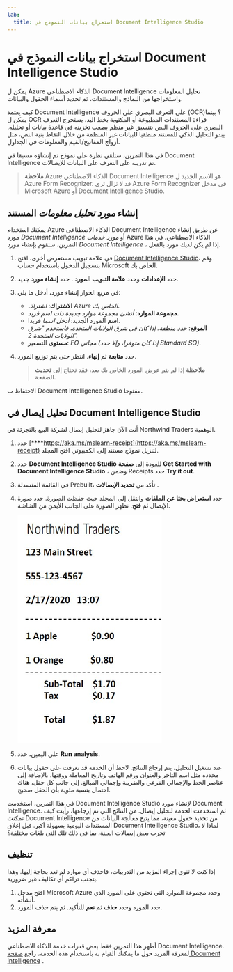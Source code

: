 ```yaml
---
lab:
  title: استخراج بيانات النموذج في Document Intelligence Studio
---
```


# استخراج بيانات النموذج في Document Intelligence Studio

يمكن ل Azure الذكاء الاصطناعي Document Intelligence تحليل المعلومات واستخراجها من النماذج والمستندات، ثم تحديد أسماء الحقول والبيانات. 

كيف يعتمد Document Intelligence على التعرف البصري على الحروف (OCR)؟ بينما يمكن ل OCR قراءة المستندات المطبوعة أو المكتوبة بخط اليد، يستخرج التعرف البصري على الحروف النص بتنسيق غير منظم يصعب تخزينه في قاعدة بيانات أو تحليله. يبدو التحليل الذكي للمستند منطقيا للبيانات غير المنظمة من خلال التقاط بنية النص، مثل أزواج المفاتيح/القيم والمعلومات في الجداول. 

في هذا التمرين، ستلقي نظرة على نموذج تم إنشاؤه مسبقا في Document Intelligence تم تدريبه على التعرف على البيانات للإيصالات. 

> **ملاحظة** Azure الذكاء الاصطناعي Document Intelligence هو الاسم الجديد ل Azure Form Recognizer. قد لا تزال ترى Azure Form Recognizer في مدخل Microsoft Azure أو Document Intelligence Studio.

## إنشاء *مورد تحليل معلومات* المستند

يمكنك استخدام Azure الذكاء الاصطناعي Document Intelligence عن طريق إنشاء مورد *Document Intelligence* أو *مورد خدمات* Azure الذكاء الاصطناعي. في هذا التمرين، ستقوم بإنشاء *مورد Document Intelligence* ، إذا لم يكن لديك مورد بالفعل.

1. في علامة تبويب مستعرض أخرى، افتح [Document Intelligence Studio](https://formrecognizer.appliedai.azure.com/studio)، وقم بتسجيل الدخول باستخدام حساب Microsoft الخاص بك.
1. حدد **الإعدادات** وحدد **علامة التبويب المورد** . حدد **إنشاء مورد** جديد.
1. في مربع الحوار إنشاء مورد، أدخل ما يلي:
    - **الاشتراك**: *اشتراك Azure الخاص بك*.
    - **مجموعة الموارد**: *أنشئ مجموعة موارد جديدة ذات اسم فريد*.
    - **اسم** المورد الجديد: *أدخل اسما* فريدا.
    - **الموقع**: *حدد منطقة. إذا كان في شرق الولايات المتحدة، فاستخدم "شرق الولايات المتحدة 2".*
    - **مستوى** التسعير: *FO مجاني (إذا كان متوفرا، وإلا حدد Standard SO)*.
1. حدد **متابعة** ثم **إنهاء**. انتظر حتى يتم توزيع المورد.

    >**ملاحظة** إذا لم يتم عرض المورد الخاص بك بعد، فقد تحتاج إلى **تحديث** الصفحة.

الاحتفاظ ب Document Intelligence Studio مفتوحا.

## تحليل إيصال في Document Intelligence Studio

أنت الآن جاهز لتحليل إيصال لشركة البيع بالتجزئة في Northwind Traders الوهمية.

1. حدد [****https://aka.ms/mslearn-receipt](https://aka.ms/mslearn-receipt) لتنزيل نموذج مستند إلى الكمبيوتر. افتح المجلد. 
1. حدد **Document Intelligence Studio** للعودة إلى **صفحة Get Started with Document Intelligence Studio** ، وضمن Receipts حدد **Try it out**.
1. في القائمة المنسدلة Prebuilt، تأكد من **تحديد الإيصالات** .
1. حدد **استعراض بحثا عن الملفات** وانتقل إلى المجلد حيث حفظت الصورة. حدد صورة الإيصال ثم **فتح**. تظهر الصورة على الجانب الأيمن من الشاشة.

    ![لقطة شاشة لاستلام northwind.](media/document-intelligence/receipt.jpg)

1. على اليمين، حدد **Run analysis**.
1. عند تشغيل التحليل، يتم إرجاع النتائج. لاحظ أن الخدمة قد تعرفت على حقول بيانات محددة مثل اسم التاجر والعنوان ورقم الهاتف وتاريخ المعاملة ووقتها، بالإضافة إلى عناصر الخط والإجمالي الفرعي والضريبة وإجمالي المبالغ. إلى جانب كل حقل، هناك احتمال بنسبة مئوية بأن الحقل صحيح.

في هذا التمرين، استخدمت Document Intelligence Studio لإنشاء مورد Document Intelligence. ثم استخدمت الخدمة لتحليل إيصال. من النتائج التي تم إرجاعها، رأيت كيف تمكنت Document Intelligence من تحديد حقول معينة، مما يتيح معالجة البيانات من المستندات اليومية بسهولة أكبر. قبل إغلاق Document Intelligence Studio، لماذا لا تجرب بعض إيصالات العينة، بما في ذلك تلك التي بلغات مختلفة؟

## تنظيف

إذا كنت لا تنوي إجراء المزيد من التدريبات، فاحذف أي موارد لم تعد بحاجة إليها. وهذا يتجنب تراكم أي تكاليف غير ضرورية.

1. افتح مدخل []( https://portal.azure.com) Microsoft Azure وحدد مجموعة الموارد التي تحتوي على المورد الذي أنشأته.
1. حدد المورد وحدد **حذف** ثم **نعم** للتأكيد. ثم يتم حذف المورد.

## معرفة المزيد

أظهر هذا التمرين فقط بعض قدرات خدمة الذكاء الاصطناعي Document Intelligence. لمعرفة المزيد حول ما يمكنك القيام به باستخدام هذه الخدمة، راجع [صفحة Document Intelligence](https://learn.microsoft.com/azure/ai-services/document-intelligence/overview?view=doc-intel-3.1.0) .
